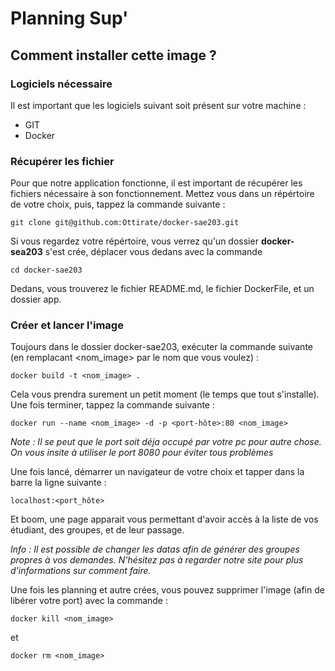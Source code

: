 # Planning Sup'

## Comment installer cette image ?

### Logiciels nécessaire
Il est important que les logiciels suivant soit présent sur votre machine :
- GIT
- Docker

### Récupérer les fichier
Pour que notre application fonctionne, il est important de récupérer les fichiers nécessaire à son fonctionnement.
Mettez vous dans un répértoire de votre choix, puis, tappez la commande suivante :

``git clone git@github.com:Ottirate/docker-sae203.git``

Si vous regardez votre répértoire, vous verrez qu'un dossier **docker-sea203** s'est crée, déplacer vous dedans avec la commande

``cd docker-sae203``

Dedans, vous trouverez le fichier README.md, le fichier DockerFile, et un dossier app.

### Créer et lancer l'image 
Toujours dans le dossier docker-sae203, exécuter la commande suivante (en remplacant <nom_image> par le nom que vous voulez) :

``docker build -t <nom_image> .``

Cela vous prendra surement un petit moment (le temps que tout s'installe). 
Une fois terminer, tappez la commande suivante :

``docker run --name <nom_image> -d -p <port-hôte>:80 <nom_image>``

*Note : Il se peut que le port soit déja occupé par votre pc pour autre chose. On vous insite à utiliser le port 8080 pour éviter tous problèmes*

Une fois lancé, démarrer un navigateur de votre choix et tapper dans la barre la ligne suivante :

``localhost:<port_hôte>``

Et boom, une page apparait vous permettant d'avoir accès à la liste de vos étudiant, des groupes, et de leur passage.

*Info : Il est possible de changer les datas afin de générer des groupes propres à vos demandes. N'hésitez pas à regarder notre site pour plus d'informations sur comment faire.*

Une fois les planning et autre crées, vous pouvez supprimer l'image (afin de libérer votre port) avec la commande :

``docker kill <nom_image>``

et

``docker rm <nom_image>``
